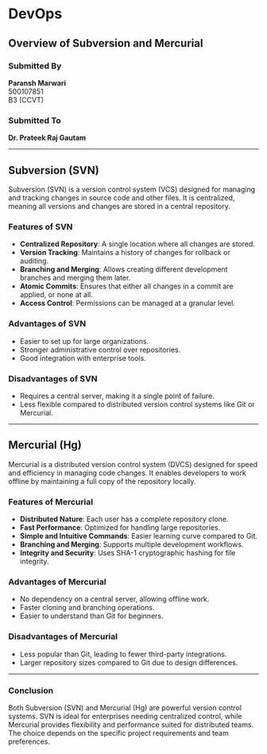 # DevOps  

## Overview of Subversion and Mercurial  

### Submitted By  
**Paransh Marwari**  
500107851  
B3 (CCVT)  

### Submitted To  
**Dr. Prateek Raj Gautam**  

---

## Subversion (SVN)  

Subversion (SVN) is a version control system (VCS) designed for managing and tracking changes in source code and other files. It is centralized, meaning all versions and changes are stored in a central repository.  

### Features of SVN  
- **Centralized Repository**: A single location where all changes are stored.  
- **Version Tracking**: Maintains a history of changes for rollback or auditing.  
- **Branching and Merging**: Allows creating different development branches and merging them later.  
- **Atomic Commits**: Ensures that either all changes in a commit are applied, or none at all.  
- **Access Control**: Permissions can be managed at a granular level.  

### Advantages of SVN  
- Easier to set up for large organizations.  
- Stronger administrative control over repositories.  
- Good integration with enterprise tools.  

### Disadvantages of SVN  
- Requires a central server, making it a single point of failure.  
- Less flexible compared to distributed version control systems like Git or Mercurial.  

---

## Mercurial (Hg)  

Mercurial is a distributed version control system (DVCS) designed for speed and efficiency in managing code changes. It enables developers to work offline by maintaining a full copy of the repository locally.  

### Features of Mercurial  
- **Distributed Nature**: Each user has a complete repository clone.  
- **Fast Performance**: Optimized for handling large repositories.  
- **Simple and Intuitive Commands**: Easier learning curve compared to Git.  
- **Branching and Merging**: Supports multiple development workflows.  
- **Integrity and Security**: Uses SHA-1 cryptographic hashing for file integrity.  

### Advantages of Mercurial  
- No dependency on a central server, allowing offline work.  
- Faster cloning and branching operations.  
- Easier to understand than Git for beginners.  

### Disadvantages of Mercurial  
- Less popular than Git, leading to fewer third-party integrations.  
- Larger repository sizes compared to Git due to design differences.  

---

### Conclusion  
Both Subversion (SVN) and Mercurial (Hg) are powerful version control systems. SVN is ideal for enterprises needing centralized control, while Mercurial provides flexibility and performance suited for distributed teams. The choice depends on the specific project requirements and team preferences.  
